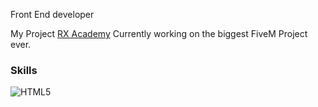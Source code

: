 Front End developer

My Project [RX Academy](https://discord.gg/rxacademy)
Currently working on the biggest FiveM Project ever.

### Skills

<img src="https://skillicons.dev/icons?i=js,html,css,tailwind,vue,lua,nuxt,next,react,ts,mongodb,mysql" alt="HTML5" /></a>
